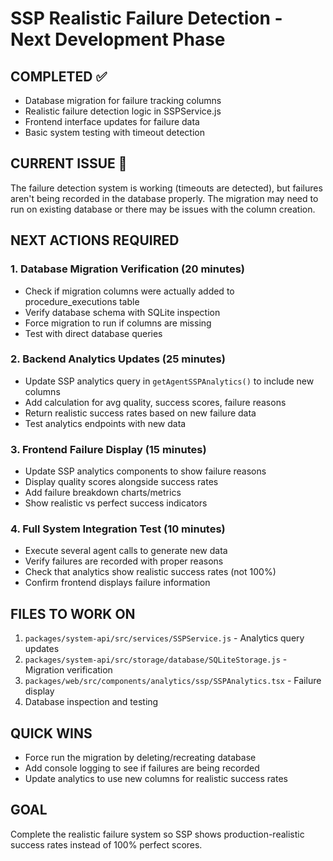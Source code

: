 # SSP Realistic Failure Detection - Next Development Phase

## COMPLETED ✅
- Database migration for failure tracking columns
- Realistic failure detection logic in SSPService.js
- Frontend interface updates for failure data
- Basic system testing with timeout detection

## CURRENT ISSUE 🚨
The failure detection system is working (timeouts are detected), but failures aren't being recorded in the database properly. The migration may need to run on existing database or there may be issues with the column creation.

## NEXT ACTIONS REQUIRED

### 1. **Database Migration Verification** (20 minutes)
- Check if migration columns were actually added to procedure_executions table
- Verify database schema with SQLite inspection
- Force migration to run if columns are missing
- Test with direct database queries

### 2. **Backend Analytics Updates** (25 minutes)
- Update SSP analytics query in `getAgentSSPAnalytics()` to include new columns
- Add calculation for avg quality, success scores, failure reasons
- Return realistic success rates based on new failure data
- Test analytics endpoints with new data

### 3. **Frontend Failure Display** (15 minutes)
- Update SSP analytics components to show failure reasons
- Display quality scores alongside success rates
- Add failure breakdown charts/metrics
- Show realistic vs perfect success indicators

### 4. **Full System Integration Test** (10 minutes)
- Execute several agent calls to generate new data
- Verify failures are recorded with proper reasons
- Check that analytics show realistic success rates (not 100%)
- Confirm frontend displays failure information

## FILES TO WORK ON
1. `packages/system-api/src/services/SSPService.js` - Analytics query updates
2. `packages/system-api/src/storage/database/SQLiteStorage.js` - Migration verification
3. `packages/web/src/components/analytics/ssp/SSPAnalytics.tsx` - Failure display
4. Database inspection and testing

## QUICK WINS
- Force run the migration by deleting/recreating database
- Add console logging to see if failures are being recorded
- Update analytics to use new columns for realistic success rates

## GOAL
Complete the realistic failure system so SSP shows production-realistic success rates instead of 100% perfect scores.